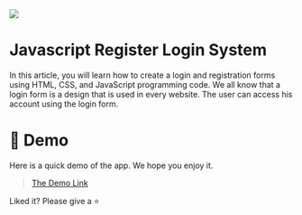 

<img src="https://raw.githubusercontent.com/vssonusaini/javascript-register-login-system/main/login%20%26%20sing%20up%20app%20img.jpg"/>

# Javascript Register Login System

In this article, you will learn how to create a login and registration forms using HTML, CSS, and JavaScript programming code. We all know that a login form is a design that is used in every website. The user can access his account using the login form. 

# 🚀 Demo
Here is a quick demo of the app. We hope you enjoy it.

> [The Demo Link](https://sainisahab.com/html/ecom)

Liked it? Please give a ⭐️
